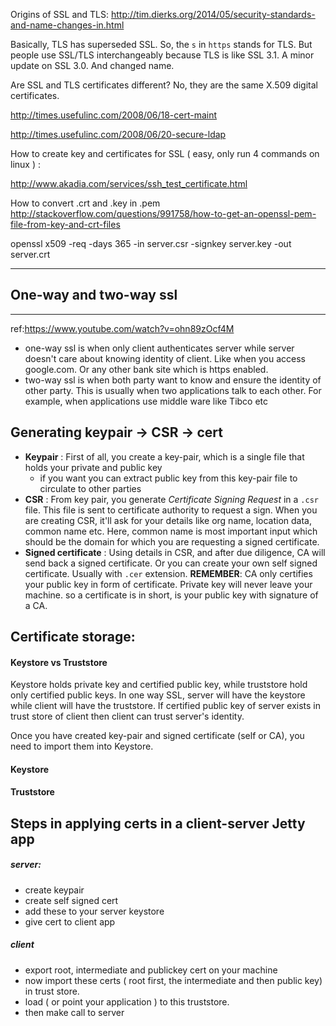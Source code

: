 Origins of SSL and TLS:
http://tim.dierks.org/2014/05/security-standards-and-name-changes-in.html

Basically, TLS has superseded SSL. So, the `s` in `https` stands for TLS. But people use SSL/TLS interchangeably because TLS is like SSL 3.1. A minor update on SSL 3.0. And changed name.

Are SSL and TLS certificates different? No, they are the same X.509 digital certificates.


http://times.usefulinc.com/2008/06/18-cert-maint

http://times.usefulinc.com/2008/06/20-secure-ldap

How to create key and certificates for SSL ( easy, only run 4 commands on linux ) :

http://www.akadia.com/services/ssh_test_certificate.html

How to convert .crt and .key in .pem
http://stackoverflow.com/questions/991758/how-to-get-an-openssl-pem-file-from-key-and-crt-files


openssl x509 -req -days 365 -in server.csr -signkey server.key -out server.crt

----------------------------------------
## One-way and two-way ssl
--------------------------------------
ref:https://www.youtube.com/watch?v=ohn89zOcf4M

- one-way ssl is when only client authenticates server while server doesn't care about knowing identity of client. Like when you access google.com. Or any other bank site which is https enabled.
- two-way ssl is when both party want to know and ensure the identity of other party. This is usually when two applications talk to each other. For example, when applications use middle ware like Tibco etc


## Generating keypair -> CSR -> cert

- **Keypair** : First of all, you create a key-pair, which is a single file that holds your private and public key
  - if you want you can extract public key from this key-pair file to circulate to other parties
- **CSR** : From key pair, you generate *Certificate Signing Request* in a `.csr` file. This file is sent to certificate authority to request a sign. When you are creating CSR, it'll ask for your details like org name, location data, common name etc. Here, common name is most important input which should be the domain for which you are requesting a signed certificate.
- **Signed certificate** : Using details in CSR, and after due diligence, CA will send back a signed certificate. Or you can create your own self signed certificate. Usually with `.cer` extension. **REMEMBER**: CA only certifies your public key in form of certificate. Private key will never leave your machine. so a certificate is in short, is your public key with signature of a CA.

## Certificate storage:

#### Keystore vs Truststore

Keystore holds private key and certified public key, while truststore hold only certified public keys. In one way SSL, server will have the keystore while client will have the truststore. If certified public key of server exists in trust store of client then client can trust server's identity. 


Once you have created key-pair and signed certificate (self or CA), you need to import them into Keystore. 


#### Keystore



#### Truststore



## Steps in applying certs in a client-server Jetty app

##### server:

- create keypair
- create self signed cert
- add these to your server keystore
- give cert to client app

##### client

- export root, intermediate and publickey cert on your machine
- now import these certs ( root first, the intermediate and then public key) in trust store. 
- load ( or point your application ) to this truststore.
- then make call to server
